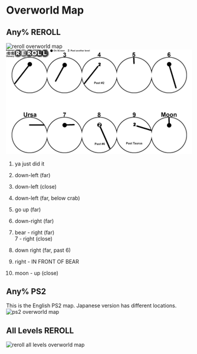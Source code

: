 # Overworld Map
## Any% REROLL
![reroll overworld map](https://i.imgur.com/tB0y2Ed.png "Any% Overworld Map for REROLL")
![reroll overworld map simple graphic](./attachments/reroll-overworld.png)

1. ya just did it

2. down-left (far)

3. down-left (close)

4. down-left (far, below crab)

5. go up (far)

6. down-right (far)

7. bear - right (far)  
   7 - right (close)

8. down right (far, past 6)

9. right - IN FRONT OF BEAR

10. moon - up (close)

## Any% PS2
This is the English PS2 map. Japanese version has different locations.
![ps2 overworld map](https://i.imgur.com/dd2ovce.png "Any% Overworld Map for PS2 Damacy")

## All Levels REROLL
![reroll all levels overworld map](https://i.imgur.com/0hgEVGk.png "All Levels Overworld Map for REROLL")